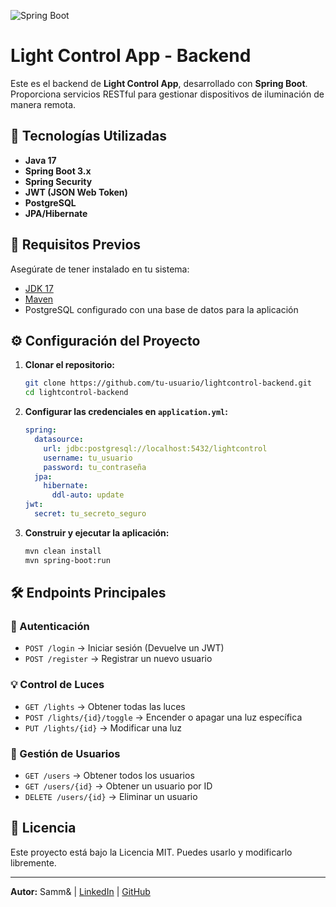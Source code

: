 ![Spring Boot](https://user-images.githubusercontent.com/84719774/129191080-723b3b46-4e0b-4aa5-8eb9-654c2c025b18.png)

# Light Control App - Backend

Este es el backend de **Light Control App**, desarrollado con **Spring Boot**. Proporciona servicios RESTful para gestionar dispositivos de iluminación de manera remota.

## 🚀 Tecnologías Utilizadas

- **Java 17**
- **Spring Boot 3.x**
- **Spring Security**
- **JWT (JSON Web Token)**
- **PostgreSQL**
- **JPA/Hibernate**

## 📌 Requisitos Previos

Asegúrate de tener instalado en tu sistema:
- [JDK 17](https://www.oracle.com/java/technologies/javase/jdk17-archive-downloads.html)
- [Maven](https://maven.apache.org/)
- PostgreSQL configurado con una base de datos para la aplicación

## ⚙️ Configuración del Proyecto

1. **Clonar el repositorio:**
   ```sh
   git clone https://github.com/tu-usuario/lightcontrol-backend.git
   cd lightcontrol-backend
   ```

2. **Configurar las credenciales en `application.yml`:**
   ```yaml
   spring:
     datasource:
       url: jdbc:postgresql://localhost:5432/lightcontrol
       username: tu_usuario
       password: tu_contraseña
     jpa:
       hibernate:
         ddl-auto: update
   jwt:
     secret: tu_secreto_seguro
   ```

3. **Construir y ejecutar la aplicación:**
   ```sh
   mvn clean install
   mvn spring-boot:run
   ```

## 🛠️ Endpoints Principales

### 🔑 Autenticación
- `POST /login` → Iniciar sesión (Devuelve un JWT)
- `POST /register` → Registrar un nuevo usuario

### 💡 Control de Luces
- `GET /lights` → Obtener todas las luces
- `POST /lights/{id}/toggle` → Encender o apagar una luz específica
- `PUT /lights/{id}` → Modificar una luz

### 👤 Gestión de Usuarios
- `GET /users` → Obtener todos los usuarios
- `GET /users/{id}` → Obtener un usuario por ID
- `DELETE /users/{id}` → Eliminar un usuario


## 📜 Licencia
Este proyecto está bajo la Licencia MIT. Puedes usarlo y modificarlo libremente.

---
**Autor:** Samm& | [LinkedIn](www.linkedin.com/in/sammy-alejandro-pulido-huertas-554167260) | [GitHub](https://github.com/SammAPH)

